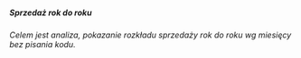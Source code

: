 ##### Sprzedaż rok do roku
###### Celem jest analiza, pokazanie rozkładu sprzedaży rok do roku wg miesięcy bez pisania kodu.
